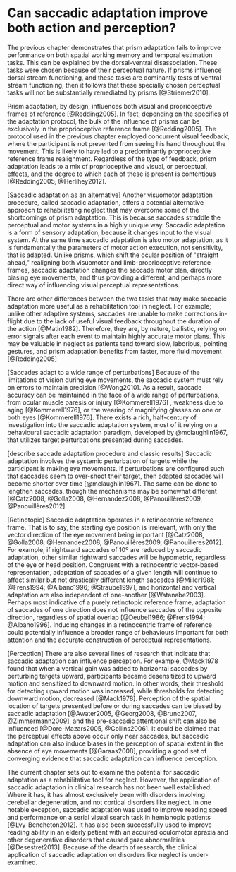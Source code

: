 Can saccadic adaptation improve both action and perception?
===========================================================

The previous chapter demonstrates that prism adaptation fails to
improve performance on both spatial working memory and temporal
estimation tasks. This can be explained by the dorsal-ventral
disassociation. These tasks were chosen because of their
perceptual nature. If prisms influence dorsal stream functioning,
and these tasks are dominantly tests of ventral stream
functioning, then it follows that these specially chosen
perceptual tasks will not be substantially remediated by prisms
[@Striemer2010].

Prism adaptation, by design, influences both visual and
proprioceptive frames of reference [@Redding2005]. In fact,
depending on the specifics of the adaptation protocol, the bulk of
the influence of prisms can be exclusively in the proprioceptive
reference frame [@Redding2005]. The protocol used in the previous
chapter employed concurrent visual feedback, where the participant
is not prevented from seeing his hand throughout the movement.
This is likely to have led to a predominantly proprioceptive
reference frame realignment. Regardless of the type of feedback,
prism adaptation leads to a mix of proprioceptive and visual, or
perceptual, effects, and the degree to which each of these is
present is contentious [@Redding2005, @Herlihey2012].

[Saccadic adaptation as an alternative] Another visuomotor
adaptation procedure, called saccadic adaptation, offers a
potential alternative approach to rehabilitating neglect that may
overcome some of the shortcomings of prism adaptation. This is
because saccades straddle the perceptual and motor systems in a
highly unique way. Saccadic adaptation is a form of sensory
adaptation, because it changes input to the visual system. At the
same time saccadic adaptation is also motor adaptation, as it is
fundamentally the parameters of motor action execution, not
sensitivity, that is adapted. Unlike prisms, which shift the
ocular position of "straight ahead," realigning both visuomotor
and limb-proprioceptive reference frames, saccadic adaptation
changes the saccade motor plan, directly biasing eye movements,
and thus providing a different, and perhaps more direct way of
influencing visual perceptual representations.

There are other differences between the two tasks that may make
saccadic adaptation more useful as a rehabilitation tool in
neglect.  For example; unlike other adaptive systems, saccades are
unable to make corrections in-flight due to the lack of useful
visual feedback throughout the duration of the action
[@Matin1982].  Therefore, they are, by nature, ballistic, relying
on error signals after each event to maintain highly accurate
motor plans.  This may be valuable in neglect as patients tend
toward slow, laborious, pointing gestures, and prism adaptation
benefits from faster, more fluid movement [@Redding2005]

[Saccades adapt to a wide range of perturbations] Because of the
limitations of vision during eye movements, the saccadic system
must rely on errors to maintain precision [@Wong2010]. As a
result, saccade accuracy can be maintained in the face of a wide
range of perturbations, from ocular muscle paresis or injury
[@Kommerell1976] , weakness due to aging [@Kommerell1976], or the
wearing of magnifying glasses on one or both eyes
[@Kommerell1976]. There exists a rich, half-century of
investigation into the saccadic adaptation system, most of it
relying on a behavioural saccadic adaptation paradigm, developed
by @mclaughlin1967, that utilizes target perturbations presented
during saccades.

[describe saccade adaptation procedure and classic results]
Saccadic adaptation involves the systemic perturbation of targets
while the participant is making eye movements. If perturbations
are configured such that saccades seem to over-shoot their target,
then adapted saccades will become shorter over time
[@mclaughlin1967].  The same can be done to lengthen saccades,
though the mechanisms may be somewhat different [@Catz2008,
@Golla2008, @Hernandez2008, @Panouillères2009, @Panouillères2012].

[Retinotopic] Saccadic adaptation operates in a retinocentric
reference frame. That is to say, the starting eye position is
irrelevant, with only the vector direction of the eye movement
being important [@Catz2008, @Golla2008, @Hernandez2008,
@Panouillères2009, @Panouillères2012]. For example, if rightward
saccades of 10º are reduced by saccadic adaptation, other similar
rightward saccades will be hypometric, regardless of the eye or
head position.  Congruent with a retinocentric vector-based
representation, adaptation of saccades of a given length will
continue to affect similar but not drastically different length
saccades [@Miller1981; @Frens1994; @Albano1996; @Straube1997], and
horizontal and vertical adaptation are also independent of
one-another [@Watanabe2003]. Perhaps most indicative of a purely
retinotopic reference frame, adaptation of saccades of one
direction does not influence saccades of the opposite direction,
regardless of spatial overlap [@Deubel1986; @Frens1994;
@Albano1996]. Inducing changes in a retinocentric frame of
reference could potentially influence a broader range of
behaviours important for both attention and the accurate
construction of perceptual representations.

[Perception] There are also several lines of research that
indicate that saccadic adaptation can influence perception. For
example, @Mack1978 found that when a vertical gain was added to
horizontal saccades by perturbing targets upward, participants
became desensitized to upward motion and sensitized to downward
motion.  In other words, their threshold for detecting upward
motion was increased, while thresholds for detecting downward
motion, decreased [@Mack1978].  Perception of the spatial location
of targets presented before or during saccades can be biased by
saccadic adaptation [@Awater2005, @Georg2008, @Bruno2007,
@Zimmermann2009], and the pre-saccadic attentional shift can also
be influenced [@Dore-Mazars2005, @Collins2006]. It could be
claimed that the perceptual effects above occur only near
saccades, but saccadic adaptation can also induce biases in the
perception of spatial extent in the absence of eye movements
[@Garaas2008], providing a good set of converging evidence that
saccadic adaptation can influence perception.

The current chapter sets out to examine the potential for saccadic
adaptation as a rehabilitative tool for neglect. However, the
application of saccadic adaptation in clinical research has not
been well established. Where it has, it has almost exclusively
been with disorders involving cerebellar degeneration, and not
cortical disorders like neglect. In one notable exception,
saccadic adaptation was used to improve reading speed and
performance on a serial visual search task in hemianopic patients
[@Lvy-Bencheton2012]. It has also been successfully used to
improve reading ability in an elderly patient with an acquired
oculomotor apraxia and other degenerative disorders that caused
gaze abnormalities [@Desestret2013]. Because of the dearth of
research, the clinical application of saccadic adaptation on
disorders like neglect is under-examined.

